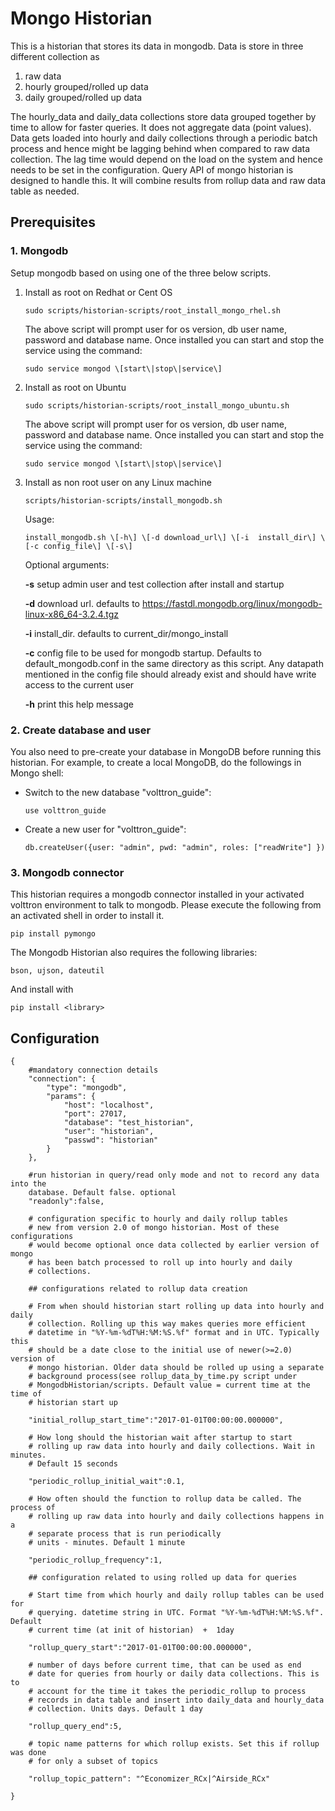 # Mongo Historian

This is a historian that stores its data in mongodb. Data is store in
three different collection as

1.  raw data
2.  hourly grouped/rolled up data
3.  daily grouped/rolled up data

The hourly_data and daily_data collections store data grouped together
by time to allow for faster queries. It does not aggregate data (point
values). Data gets loaded into hourly and daily collections through a
periodic batch process and hence might be lagging behind when compared
to raw data collection. The lag time would depend on the load on the
system and hence needs to be set in the configuration. Query API of
mongo historian is designed to handle this. It will combine results from
rollup data and raw data table as needed.

## Prerequisites

### 1. Mongodb

Setup mongodb based on using one of the three below scripts.

1.  Install as root on Redhat or Cent OS
    ```
    sudo scripts/historian-scripts/root_install_mongo_rhel.sh
    ```
    The above script will prompt user for os version, db user name,
    password and database name. Once installed you can start and stop
    the service using the command:
    ```
    sudo service mongod \[start\|stop\|service\]
    ```
    
2.  Install as root on Ubuntu
    ```
    sudo scripts/historian-scripts/root_install_mongo_ubuntu.sh
    ```
    
    The above script will prompt user for os version, db user name,
    password and database name. Once installed you can start and stop
    the service using the command:
    ```
    sudo service mongod \[start\|stop\|service\]
    ```
3.  Install as non root user on any Linux machine
    ```
    scripts/historian-scripts/install_mongodb.sh
    ```
    Usage:
    ```
    install_mongodb.sh \[-h\] \[-d download_url\] \[-i  install_dir\] \[-c config_file\] \[-s\]
    ```
    
    Optional arguments:
    
    **-s** setup admin user and test collection after install and startup
 
    **-d** download url. defaults to <https://fastdl.mongodb.org/linux/mongodb-linux-x86_64-3.2.4.tgz>
    
    **-i** install_dir. defaults to current_dir/mongo_install
    
    **-c** config file to be used for mongodb startup. Defaults to default_mongodb.conf in the same directory as this 
    script. Any datapath mentioned in the config file should already exist and should have write access to the current user
    
    **-h** print this help message

### 2. Create database and user

You also need to pre-create your database in MongoDB before running this
historian. For example, to create a local MongoDB, do the followings in
Mongo shell:

-   Switch to the new database \"volttron_guide\":
    ```
    use volttron_guide
    ```

-   Create a new user for \"volttron_guide\":
    ```
    db.createUser({user: "admin", pwd: "admin", roles: ["readWrite"] })
    ```
    

### 3. Mongodb connector

This historian requires a mongodb connector installed in your activated
volttron environment to talk to mongodb. Please execute the following
from an activated shell in order to install it.

    pip install pymongo

The Mongodb Historian also requires the following libraries:

    bson, ujson, dateutil

And install with

    pip install <library>

## Configuration

    {
        #mandatory connection details
        "connection": {
            "type": "mongodb",
            "params": {
                "host": "localhost",
                "port": 27017,
                "database": "test_historian",
                "user": "historian",
                "passwd": "historian"
            }
        },

        #run historian in query/read only mode and not to record any data into the
        database. Default false. optional
        "readonly":false,

        # configuration specific to hourly and daily rollup tables
        # new from version 2.0 of mongo historian. Most of these configurations
        # would become optional once data collected by earlier version of mongo
        # has been batch processed to roll up into hourly and daily
        # collections.

        ## configurations related to rollup data creation

        # From when should historian start rolling up data into hourly and daily
        # collection. Rolling up this way makes queries more efficient
        # datetime in "%Y-%m-%dT%H:%M:%S.%f" format and in UTC. Typically this
        # should be a date close to the initial use of newer(>=2.0) version of
        # mongo historian. Older data should be rolled up using a separate
        # background process(see rollup_data_by_time.py script under
        # MongodbHistorian/scripts. Default value = current time at the time of
        # historian start up

        "initial_rollup_start_time":"2017-01-01T00:00:00.000000",

        # How long should the historian wait after startup to start
        # rolling up raw data into hourly and daily collections. Wait in minutes.
        # Default 15 seconds

        "periodic_rollup_initial_wait":0.1,

        # How often should the function to rollup data be called. The process of
        # rolling up raw data into hourly and daily collections happens in a
        # separate process that is run periodically
        # units - minutes. Default 1 minute

        "periodic_rollup_frequency":1,

        ## configuration related to using rolled up data for queries

        # Start time from which hourly and daily rollup tables can be used for
        # querying. datetime string in UTC. Format "%Y-%m-%dT%H:%M:%S.%f". Default
        # current time (at init of historian)  +  1day

        "rollup_query_start":"2017-01-01T00:00:00.000000",

        # number of days before current time, that can be used as end
        # date for queries from hourly or daily data collections. This is to
        # account for the time it takes the periodic_rollup to process
        # records in data table and insert into daily_data and hourly_data
        # collection. Units days. Default 1 day

        "rollup_query_end":5,

        # topic name patterns for which rollup exists. Set this if rollup was done
        # for only a subset of topics

        "rollup_topic_pattern": "^Economizer_RCx|^Airside_RCx"

    }
